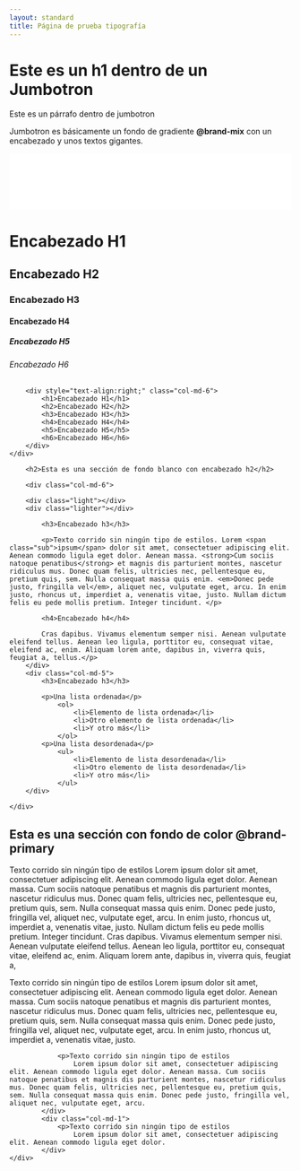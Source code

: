 ```yaml
---
layout: standard
title: Página de prueba tipografía
---
```


<div class="jumbotron">
	<div class="container">
		<h1>Este es un h1 dentro de un Jumbotron</h1>
		<p>Este es un párrafo dentro de jumbotron</p>
		<p>Jumbotron es básicamente un fondo de gradiente <strong>@brand-mix</strong> con un encabezado y unos textos gigantes.</p>
	</div>
</div>

<div style="height:100px;dispay:block;background:#fff;"></div> 
<!--separador-->



<div class="seccion uno">
	<div class="container">
		<div class="col-md-6">
			<h1>Encabezado H1</h1>
			<h2>Encabezado H2</h2>
			<h3>Encabezado H3</h3>
			<h4>Encabezado H4</h4>
			<h5>Encabezado H5</h5>
			<h6>Encabezado H6</h6>
		</div>

		<div style="text-align:right;" class="col-md-6">
			<h1>Encabezado H1</h1>
			<h2>Encabezado H2</h2>
			<h3>Encabezado H3</h3>
			<h4>Encabezado H4</h4>
			<h5>Encabezado H5</h5>
			<h6>Encabezado H6</h6>
		</div>
	</div>
</div>
		
<div class="seccion dos">		
	<div class="container">
		
		<h2>Esta es una sección de fondo blanco con encabezado h2</h2>

		<div class="col-md-6">

		<div class="light"></div>
		<div class="lighter"></div>

			<h3>Encabezado h3</h3>

			<p>Texto corrido sin ningún tipo de estilos. Lorem <span class="sub">ipsum</span> dolor sit amet, consectetuer adipiscing elit. Aenean commodo ligula eget dolor. Aenean massa. <strong>Cum sociis natoque penatibus</strong> et magnis dis parturient montes, nascetur ridiculus mus. Donec quam felis, ultricies nec, pellentesque eu, pretium quis, sem. Nulla consequat massa quis enim. <em>Donec pede justo, fringilla vel</em>, aliquet nec, vulputate eget, arcu. In enim justo, rhoncus ut, imperdiet a, venenatis vitae, justo. Nullam dictum felis eu pede mollis pretium. Integer tincidunt. </p>

			<h4>Encabezado h4</h4>

			Cras dapibus. Vivamus elementum semper nisi. Aenean vulputate eleifend tellus. Aenean leo ligula, porttitor eu, consequat vitae, eleifend ac, enim. Aliquam lorem ante, dapibus in, viverra quis, feugiat a, tellus.</p>
		</div>
		<div class="col-md-5">
			<h3>Encabezado h3</h3>

			<p>Una lista ordenada</p>
				<ol>
					<li>Elemento de lista ordenada</li>
					<li>Otro elemento de lista ordenada</li>
					<li>Y otro más</li>
				</ol>
			<p>Una lista desordenada</p>
				<ul>
					<li>Elemento de lista desordenada</li>
					<li>Otro elemento de lista desordenada</li>
					<li>Y otro más</li>
				</ul>
		</div>

	</div>
</div>

<div class="seccion uno">	
	<div class="container">
		<h2>Esta es una sección con fondo de color @brand-primary</h2>
			<div class="col-md-4">
				<p>Texto corrido sin ningún tipo de estilos
					Lorem ipsum dolor sit amet, consectetuer adipiscing elit. Aenean commodo ligula eget dolor. Aenean massa. Cum sociis natoque penatibus et magnis dis parturient montes, nascetur ridiculus mus. Donec quam felis, ultricies nec, pellentesque eu, pretium quis, sem. Nulla consequat massa quis enim. Donec pede justo, fringilla vel, aliquet nec, vulputate eget, arcu. In enim justo, rhoncus ut, imperdiet a, venenatis vitae, justo. Nullam dictum felis eu pede mollis pretium. Integer tincidunt. Cras dapibus. Vivamus elementum semper nisi. Aenean vulputate eleifend tellus. Aenean leo ligula, porttitor eu, consequat vitae, eleifend ac, enim. Aliquam lorem ante, dapibus in, viverra quis, feugiat a,
			</div>
			<div class="col-md-3">
				<p>Texto corrido sin ningún tipo de estilos
					Lorem ipsum dolor sit amet, consectetuer adipiscing elit. Aenean commodo ligula eget dolor. Aenean massa. Cum sociis natoque penatibus et magnis dis parturient montes, nascetur ridiculus mus. Donec quam felis, ultricies nec, pellentesque eu, pretium quis, sem. Nulla consequat massa quis enim. Donec pede justo, fringilla vel, aliquet nec, vulputate eget, arcu. In enim justo, rhoncus ut, imperdiet a, venenatis vitae, justo.
			</div>
			<div class="col-md-2">

				<p>Texto corrido sin ningún tipo de estilos
					Lorem ipsum dolor sit amet, consectetuer adipiscing elit. Aenean commodo ligula eget dolor. Aenean massa. Cum sociis natoque penatibus et magnis dis parturient montes, nascetur ridiculus mus. Donec quam felis, ultricies nec, pellentesque eu, pretium quis, sem. Nulla consequat massa quis enim. Donec pede justo, fringilla vel, aliquet nec, vulputate eget, arcu.
			</div>
			<div class="col-md-1">
				<p>Texto corrido sin ningún tipo de estilos
					Lorem ipsum dolor sit amet, consectetuer adipiscing elit. Aenean commodo ligula eget dolor.
			</div>
	</div>

</div>
